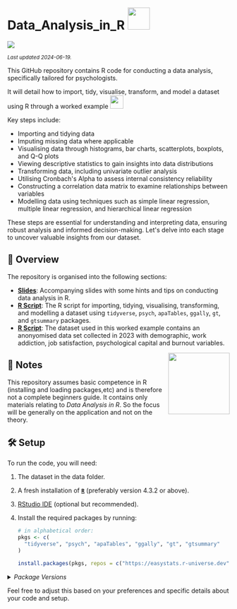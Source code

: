 # Data_Analysis_in_R  <img src="[https://media.giphy.com/media/1oGT95WukVFcRO1OFZ/giphy.gif](https://i.giphy.com/media/v1.Y2lkPTc5MGI3NjExaGNtYms4MGo0YTUwYmlqNno5c3Q1ejN3MGtvanc0MjBweTdkcGY3NCZlcD12MV9pbnRlcm5hbF9naWZfYnlfaWQmY3Q9cw/fDCH4QFi73SEQqapBp/giphy.gif)" width="50">


[![](https://img.shields.io/badge/Language-R-blue)](http://cran.r-project.org/)

<sub>*Last updated 2024-06-19.*</sub>

This GitHub repository contains R code for conducting a data analysis, specifically tailored for psychologists.

It will detail how to import, tidy, visualise, transform, and model a dataset using R through a worked example <img src="https://media.giphy.com/media/WUlplcMpOCEmTGBtBW/giphy.gif" width="30">

Key steps include:
- Importing and tidying data
- Imputing missing data where applicable
- Visualising data through histograms, bar charts, scatterplots, boxplots, and Q-Q plots
- Viewing descriptive statistics to gain insights into data distributions
- Transforming data, including univariate outlier analysis
- Utilising Cronbach's Alpha to assess internal consistency reliability
- Constructing a correlation data matrix to examine relationships between variables
- Modelling data using techniques such as simple linear regression, multiple linear regression, and hierarchical linear regression

These steps are essential for understanding and interpreting data, ensuring robust analysis and informed decision-making. Let's delve into each stage to uncover valuable insights from our dataset.

## :telescope: Overview

The repository is organised into the following sections:

- **[Slides](/R/Slides.ppt)**: Accompanying slides with some hints and tips on conducting data analysis in R.
- **[R Script](/R/Data_Analysis_in_R.R)**: The R script for importing, tidying, visualising, transforming, and modelling a dataset using `tidyverse`, `psych`, `apaTables`, `ggally`, `gt`, and `gtsummary` packages.
- **[R Script](/R/Data/data.csv)**: The dataset used in this worked example contains an anonyomised data set collected in 2023 with demographic, work addiction, job satisfaction, psychological capital and burnout variables.
<img src='logo/Hex.png' align="right" height="139" />

## :scroll: Notes

This repository assumes basic competence in R (installing and loading packages,etc) and is therefore not a complete beginners guide. It contains only materials relating to *Data Analysis in R*. So the focus will be generally on the application and not on the theory.  

## :hammer_and_wrench: Setup

To run the code, you will need:

1. The dataset in the data folder.
2. A fresh installation of [**`R`**](https://cran.r-project.org/) (preferably version 4.3.2 or above).
3. [RStudio IDE](https://www.rstudio.com/products/rstudio/download/) (optional but recommended).
4. Install the required packages by running:

   ```R
   # in alphabetical order:
   pkgs <- c(
     "tidyverse", "psych", "apaTables", "ggally", "gt", "gtsummary"
   )

   install.packages(pkgs, repos = c("https://easystats.r-universe.dev", getOption("repos")))

<details>
<summary>
<i>Package Versions</i>
</summary>
   
Run on Windows 11 x64 (build 22621), with R version 4.3.2.

The packages used here:

- `tidyverse` 2.0.0 (*CRAN*)
- `psych` 2.3.12 (*CRAN*)
- `apaTables` 2.0.8 (*CRAN*)
- `ggally` 2.2.1 (*CRAN*)
- `gt` 0.10.1 (*CRAN*)
- `gtsummary` 1.7.2 (*CRAN*)

</details>

Feel free to adjust this based on your preferences and specific details about your code and setup.
